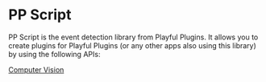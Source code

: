 # PP Script

PP Script is the event detection library from Playful Plugins. It allows you to create plugins for Playful Plugins (or any other apps also using this library) by using the following APIs:

[Computer Vision](docs/computer-vision.md)